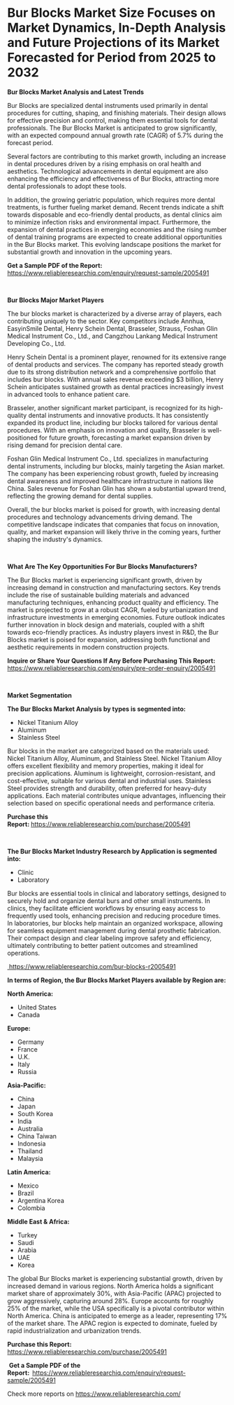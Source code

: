 <p><h1>Bur Blocks Market Size Focuses on Market Dynamics, In-Depth Analysis and Future Projections of its Market Forecasted for Period from 2025 to 2032</h1></p><p><strong>Bur Blocks Market Analysis and Latest Trends</strong></p>
<p><p>Bur Blocks are specialized dental instruments used primarily in dental procedures for cutting, shaping, and finishing materials. Their design allows for effective precision and control, making them essential tools for dental professionals. The Bur Blocks Market is anticipated to grow significantly, with an expected compound annual growth rate (CAGR) of 5.7% during the forecast period. </p><p>Several factors are contributing to this market growth, including an increase in dental procedures driven by a rising emphasis on oral health and aesthetics. Technological advancements in dental equipment are also enhancing the efficiency and effectiveness of Bur Blocks, attracting more dental professionals to adopt these tools. </p><p>In addition, the growing geriatric population, which requires more dental treatments, is further fueling market demand. Recent trends indicate a shift towards disposable and eco-friendly dental products, as dental clinics aim to minimize infection risks and environmental impact. Furthermore, the expansion of dental practices in emerging economies and the rising number of dental training programs are expected to create additional opportunities in the Bur Blocks market. This evolving landscape positions the market for substantial growth and innovation in the upcoming years.</p></p>
<p><strong>Get a Sample PDF of the Report:&nbsp;</strong> <a href="https://www.reliableresearchiq.com/enquiry/request-sample/2005491?utm_campaign=2449&utm_medium=2&utm_source=Github&utm_content=ia&utm_term=05042025&utm_id=bur-blocks">https://www.reliableresearchiq.com/enquiry/request-sample/2005491</a></p>
<p>&nbsp;</p>
<p><strong>Bur Blocks Major Market Players</strong></p>
<p><p>The bur blocks market is characterized by a diverse array of players, each contributing uniquely to the sector. Key competitors include Annhua, EasyinSmile Dental, Henry Schein Dental, Brasseler, Strauss, Foshan Glin Medical Instrument Co., Ltd., and Cangzhou Lankang Medical Instrument Developing Co., Ltd.</p><p>Henry Schein Dental is a prominent player, renowned for its extensive range of dental products and services. The company has reported steady growth due to its strong distribution network and a comprehensive portfolio that includes bur blocks. With annual sales revenue exceeding $3 billion, Henry Schein anticipates sustained growth as dental practices increasingly invest in advanced tools to enhance patient care.</p><p>Brasseler, another significant market participant, is recognized for its high-quality dental instruments and innovative products. It has consistently expanded its product line, including bur blocks tailored for various dental procedures. With an emphasis on innovation and quality, Brasseler is well-positioned for future growth, forecasting a market expansion driven by rising demand for precision dental care.</p><p>Foshan Glin Medical Instrument Co., Ltd. specializes in manufacturing dental instruments, including bur blocks, mainly targeting the Asian market. The company has been experiencing robust growth, fueled by increasing dental awareness and improved healthcare infrastructure in nations like China. Sales revenue for Foshan Glin has shown a substantial upward trend, reflecting the growing demand for dental supplies.</p><p>Overall, the bur blocks market is poised for growth, with increasing dental procedures and technology advancements driving demand. The competitive landscape indicates that companies that focus on innovation, quality, and market expansion will likely thrive in the coming years, further shaping the industry's dynamics.</p></p>
<p>&nbsp;</p>
<p><strong>What Are The Key Opportunities For Bur Blocks Manufacturers?</strong></p>
<p><p>The Bur Blocks market is experiencing significant growth, driven by increasing demand in construction and manufacturing sectors. Key trends include the rise of sustainable building materials and advanced manufacturing techniques, enhancing product quality and efficiency. The market is projected to grow at a robust CAGR, fueled by urbanization and infrastructure investments in emerging economies. Future outlook indicates further innovation in block design and materials, coupled with a shift towards eco-friendly practices. As industry players invest in R&D, the Bur Blocks market is poised for expansion, addressing both functional and aesthetic requirements in modern construction projects.</p></p>
<p><strong>Inquire or Share Your Questions If Any Before Purchasing This Report:</strong> <a href="https://www.reliableresearchiq.com/enquiry/pre-order-enquiry/2005491?utm_campaign=2449&utm_medium=2&utm_source=Github&utm_content=ia&utm_term=05042025&utm_id=bur-blocks">https://www.reliableresearchiq.com/enquiry/pre-order-enquiry/2005491</a></p>
<p>&nbsp;</p>
<p><strong>Market Segmentation</strong></p>
<p><strong>The Bur Blocks Market Analysis by types is segmented into:</strong></p>
<p><ul><li>Nickel Titanium Alloy</li><li>Aluminum</li><li>Stainless Steel</li></ul></p>
<p><p>Bur blocks in the market are categorized based on the materials used: Nickel Titanium Alloy, Aluminum, and Stainless Steel. Nickel Titanium Alloy offers excellent flexibility and memory properties, making it ideal for precision applications. Aluminum is lightweight, corrosion-resistant, and cost-effective, suitable for various dental and industrial uses. Stainless Steel provides strength and durability, often preferred for heavy-duty applications. Each material contributes unique advantages, influencing their selection based on specific operational needs and performance criteria.</p></p>
<p><strong>Purchase this Report:&nbsp;</strong><a href="https://www.reliableresearchiq.com/purchase/2005491?utm_campaign=2449&utm_medium=2&utm_source=Github&utm_content=ia&utm_term=05042025&utm_id=bur-blocks">https://www.reliableresearchiq.com/purchase/2005491</a></p>
<p>&nbsp;</p>
<p><strong>The Bur Blocks Market Industry Research by Application is segmented into:</strong></p>
<p><ul><li>Clinic</li><li>Laboratory</li></ul></p>
<p><p>Bur blocks are essential tools in clinical and laboratory settings, designed to securely hold and organize dental burs and other small instruments. In clinics, they facilitate efficient workflows by ensuring easy access to frequently used tools, enhancing precision and reducing procedure times. In laboratories, bur blocks help maintain an organized workspace, allowing for seamless equipment management during dental prosthetic fabrication. Their compact design and clear labeling improve safety and efficiency, ultimately contributing to better patient outcomes and streamlined operations.</p></p>
<p><a href="https://www.reliableresearchiq.com/bur-blocks-r2005491?utm_campaign=2449&utm_medium=2&utm_source=Github&utm_content=ia&utm_term=05042025&utm_id=bur-blocks">&nbsp;https://www.reliableresearchiq.com/bur-blocks-r2005491</a></p>
<p><strong>In terms of Region, the Bur Blocks Market Players available by Region are:</strong></p>
<p>
    <p> <strong> North America: </strong>
        <ul>
            <li>United States</li>
            <li>Canada</li>
        </ul>
        </p> 
    <p> <strong> Europe: </strong>
        <ul>
            <li>Germany</li>
            <li>France</li>
            <li>U.K.</li>
            <li>Italy</li>
            <li>Russia</li>
        </ul>
        </p> 
    <p> <strong> Asia-Pacific: </strong>
        <ul>
            <li>China</li>
            <li>Japan</li>
            <li>South Korea</li>
            <li>India</li>
            <li>Australia</li>
            <li>China Taiwan</li>
            <li>Indonesia</li>
            <li>Thailand</li>
            <li>Malaysia</li>
        </ul>
        </p> 
    <p> <strong> Latin America: </strong>
        <ul>
            <li>Mexico</li>
            <li>Brazil</li>
            <li>Argentina Korea</li>
            <li>Colombia</li>
        </ul>
        </p> 
    <p> <strong> Middle East & Africa: </strong>
        <ul>
            <li>Turkey</li>
            <li>Saudi</li>
            <li>Arabia</li>
            <li>UAE</li>
            <li>Korea</li>
        </ul>
    </p>
    </p>
<p><p>The global Bur Blocks market is experiencing substantial growth, driven by increased demand in various regions. North America holds a significant market share of approximately 30%, with Asia-Pacific (APAC) projected to grow aggressively, capturing around 28%. Europe accounts for roughly 25% of the market, while the USA specifically is a pivotal contributor within North America. China is anticipated to emerge as a leader, representing 17% of the market share. The APAC region is expected to dominate, fueled by rapid industrialization and urbanization trends.</p></p>
<p><strong>Purchase this Report: </strong><a href="https://www.reliableresearchiq.com/purchase/2005491?utm_campaign=2449&utm_medium=2&utm_source=Github&utm_content=ia&utm_term=05042025&utm_id=bur-blocks">https://www.reliableresearchiq.com/purchase/2005491</a></p>
<p>&nbsp;<strong>Get a Sample PDF of the Report:&nbsp;&nbsp;</strong><a href="https://www.reliableresearchiq.com/enquiry/request-sample/2005491?utm_campaign=2449&utm_medium=2&utm_source=Github&utm_content=ia&utm_term=05042025&utm_id=bur-blocks">https://www.reliableresearchiq.com/enquiry/request-sample/2005491</a></p>
<p><strong></strong></p>
<p>Check more reports on <a href="https://www.reliableresearchiq.com/?utm_campaign=2449&utm_medium=2&utm_source=Github&utm_content=ia&utm_term=05042025&utm_id=bur-blocks">https://www.reliableresearchiq.com/</a></p>
